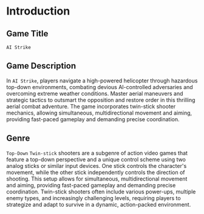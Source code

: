 # Introduction

## Game Title
`AI Strike`

## Game Description
In `AI Strike`, players navigate a high-powered helicopter through hazardous top-down environments, combating devious AI-controlled adversaries and overcoming extreme weather conditions. Master aerial maneuvers and strategic tactics to outsmart the opposition and restore order in this thrilling aerial combat adventure. The game incorporates twin-stick shooter mechanics, allowing simultaneous, multidirectional movement and aiming, providing fast-paced gameplay and demanding precise coordination.

## Genre
`Top-Down` `Twin-stick` shooters are a subgenre of action video games that feature a top-down perspective and a unique control scheme using two analog sticks or similar input devices. One stick controls the character's movement, while the other stick independently controls the direction of shooting. This setup allows for simultaneous, multidirectional movement and aiming, providing fast-paced gameplay and demanding precise coordination. Twin-stick shooters often include various power-ups, multiple enemy types, and increasingly challenging levels, requiring players to strategize and adapt to survive in a dynamic, action-packed environment.